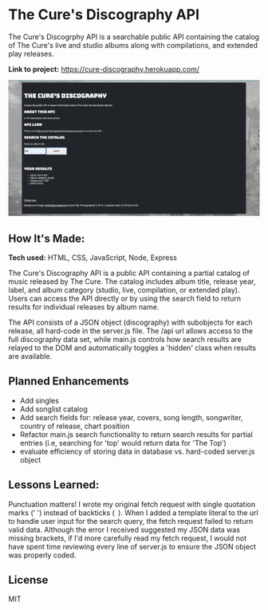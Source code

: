 # The Cure's Discography API
The Cure's Discogrphy API is a searchable public API containing the catalog of The Cure's live and studio albums along with compilations, and extended play releases.

**Link to project:** https://cure-discography.herokuapp.com/

![alt tag](https://github.com/cynthiablack/cure-discography-api/blob/main/CureAPI.png)

## How It's Made:

**Tech used:** HTML, CSS, JavaScript, Node, Express

The Cure's Discography API is a public API containing a partial catalog of music released by The Cure. The catalog includes album title, release year, label, and album category (studio, live, compilation, or extended play). Users can access the API directly or by using the search field to return results for individual releases by album name.

The API consists of a JSON object (discography) with subobjects for each release, all hard-code in the server.js file. The /api url allows access to the full discography data set, while main.js controls how search results are relayed to the DOM and automatically toggles a 'hidden' class when results are available.

## Planned Enhancements

- Add singles
- Add songlist catalog
- Add search fields for: release year, covers, song length, songwriter, country of release, chart position
- Refactor main.js search functionality to return search results for partial entries (i.e, searching for 'top' would return data for 'The Top')
- evaluate efficiency of storing data in database vs. hard-coded server.js object

## Lessons Learned:

Punctuation matters! I wrote my original fetch request with single quotation marks (' ') instead of backticks (` `). When I added a template literal to the url to handle user input for the search query, the fetch request failed to return valid data. Although the error I received suggested my JSON data was missing brackets, if I'd more carefully read my fetch request, I would not have spent time reviewing every line of server.js to ensure the JSON object was properly coded.

## License
MIT